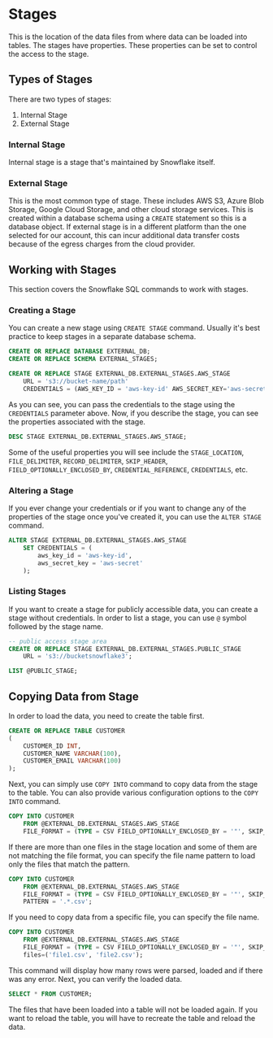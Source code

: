 # Stages 

This is the location of the data files from where data can be loaded into tables. The stages have properties. These properties can be set to control the access to the stage. 

## Types of Stages

There are two types of stages:

1. Internal Stage
2. External Stage

### Internal Stage

Internal stage is a stage that's maintained by Snowflake itself.

### External Stage

This is the most common type of stage. These includes AWS S3, Azure Blob Storage, Google Cloud Storage, and other cloud storage services. This is created within a database schema using a `CREATE` statement so this is a database object. If external stage is in a different platform than the one selected for our account, this can incur additional data transfer costs because of the egress charges from the cloud provider.

## Working with Stages

This section covers the Snowflake SQL commands to work with stages.

### Creating a Stage

You can create a new stage using `CREATE STAGE` command. Usually it's best practice to keep stages in a separate database schema.

```sql
CREATE OR REPLACE DATABASE EXTERNAL_DB;
CREATE OR REPLACE SCHEMA EXTERNAL_STAGES;

CREATE OR REPLACE STAGE EXTERNAL_DB.EXTERNAL_STAGES.AWS_STAGE
    URL = 's3://bucket-name/path'
    CREDENTIALS = (AWS_KEY_ID = 'aws-key-id' AWS_SECRET_KEY='aws-secret-key');
```

As you can see, you can pass the credentials to the stage using the `CREDENTIALS` parameter above. Now, if you describe the stage, you can see the properties associated with the stage.

```sql
DESC STAGE EXTERNAL_DB.EXTERNAL_STAGES.AWS_STAGE;
```

Some of the useful properties you will see include the `STAGE_LOCATION`, `FILE_DELIMITER`, `RECORD_DELIMITER`, `SKIP_HEADER`, `FIELD_OPTIONALLY_ENCLOSED_BY`, `CREDENTIAL_REFERENCE`, `CREDENTIALS`, etc.

### Altering a Stage
If you ever change your credentials or if you want to change any of the properties of the stage once you've created it, you can use the `ALTER STAGE` command.

```sql
ALTER STAGE EXTERNAL_DB.EXTERNAL_STAGES.AWS_STAGE 
    SET CREDENTIALS = (
        aws_key_id = 'aws-key-id',
        aws_secret_key = 'aws-secret'
    );
```

### Listing Stages
If you want to create a stage for publicly accessible data, you can create a stage without credentials. In order to list a stage, you can use `@` symbol followed by the stage name.

```sql
-- public access stage area
CREATE OR REPLACE STAGE EXTERNAL_DB.EXTERNAL_STAGES.PUBLIC_STAGE
    URL = 's3://bucketsnowflake3';

LIST @PUBLIC_STAGE;
```

## Copying Data from Stage

In order to load the data, you need to create the table first.

```sql
CREATE OR REPLACE TABLE CUSTOMER
(
    CUSTOMER_ID INT,
    CUSTOMER_NAME VARCHAR(100),
    CUSTOMER_EMAIL VARCHAR(100)
);
```

Next, you can simply use `COPY INTO` command to copy data from the stage to the table. You can also provide various configuration options to the `COPY INTO` command.

```sql
COPY INTO CUSTOMER
    FROM @EXTERNAL_DB.EXTERNAL_STAGES.AWS_STAGE
    FILE_FORMAT = (TYPE = CSV FIELD_OPTIONALLY_ENCLOSED_BY = '"', SKIP_HEADER = 1, FIELD_DELIMITER = ',');
```

If there are more than one files in the stage location and some of them are not matching the file format, you can specify the file name pattern to load only the files that match the pattern.

```sql
COPY INTO CUSTOMER
    FROM @EXTERNAL_DB.EXTERNAL_STAGES.AWS_STAGE
    FILE_FORMAT = (TYPE = CSV FIELD_OPTIONALLY_ENCLOSED_BY = '"', SKIP_HEADER = 1, FIELD_DELIMITER = ',')
    PATTERN = '.*.csv';
```

If you need to copy data from a specific file, you can specify the file name.

```sql
COPY INTO CUSTOMER
    FROM @EXTERNAL_DB.EXTERNAL_STAGES.AWS_STAGE
    FILE_FORMAT = (TYPE = CSV FIELD_OPTIONALLY_ENCLOSED_BY = '"', SKIP_HEADER = 1, FIELD_DELIMITER = ',')
    files=('file1.csv', 'file2.csv');
```

This command will display how many rows were parsed, loaded and if there was any error. Next,  you can verify the 
loaded data.

```sql
SELECT * FROM CUSTOMER;
```

The files that have been loaded into a table will not be loaded again. If you want to reload the table, you will 
have to recreate the table and reload the data.
